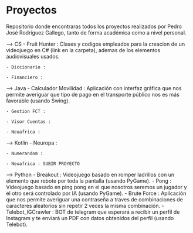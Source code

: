 # Proyectos
Repositorio donde encontraras todos los proyectos realizados por Pedro José Rodríguez Gallego, tanto de forma académica como a nivel personal.


--> CS
	- Fruit Hunter : Clases y codigos empleados para la creacion de un videojuego en C# (link en la carpeta), ademas de los elementos audiovisuales usados.
	
	- Diccionario : 
	
	- Financiero :



--> Java
	- Calculador Movilidad : Aplicación con interfaz gráfica que nos permite averiguar que tipo de pago en el transporte público nos es más favorable (usando Swing).
	
	- Gestion FCT :
	
	- Visor Cuentas :
	
	- Neuafrica :



--> Kotlin
	- Neuropa :
	
	- Numerandom :
	
	- Neuafrica : SUBIR PROYECTO



--> Python
	- Breakout : Videojuego basado en romper ladrillos con un elemento que rebote por toda la pantalla (usando PyGame).
	- Pong : Videojuego basado en ping pong en el que nosotros seremos un jugador y el otro será controlado por IA (usando PyGame).
	- Brute Force : Aplicación que nos permite averiguar una contraseña a traves de combinaciones de caracteres aleatorios sin repetir 2 veces la misma combinación.
	- Telebot_IGCrawler : BOT de telegram que esperará a recibir un perfil de Instagram y te enviará un PDF con datos obtenidos del perfil (usando Telebot).
